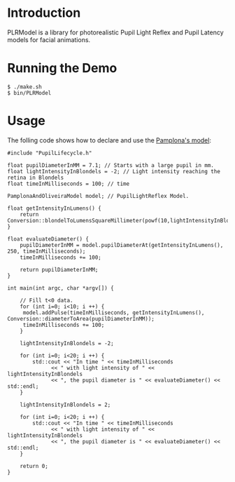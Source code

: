 # Introduction

PLRModel is a library for photorealistic Pupil Light Reflex and Pupil Latency models for facial animations.

# Running the Demo

	$ ./make.sh
	$ bin/PLRModel

# Usage

The folling code shows how to declare and use the [Pamplona's model](http://bit.ly/duD1oA):

	#include "PupilLifecycle.h"

	float pupilDiameterInMM = 7.1; // Starts with a large pupil in mm. 
	float lightIntensityInBlondels = -2; // Light intensity reaching the retina in Blondels
	float timeInMilliseconds = 100; // time

	PamplonaAndOliveiraModel model; // PupilLightReflex Model.

	float getIntensityInLumens() {
	    return Conversion::blondelToLumensSquareMillimeter(powf(10,lightIntensityInBlondels));
	}

	float evaluateDiameter() {
	    pupilDiameterInMM = model.pupilDiameterAt(getIntensityInLumens(), 250, timeInMilliseconds);
	    timeInMilliseconds += 100;
	    	 
	    return pupilDiameterInMM;
	}

	int main(int argc, char *argv[]) {

	    // Fill t<0 data. 
	    for (int i=0; i<10; i ++) {
	 	 model.addPulse(timeInMilliseconds, getIntensityInLumens(), Conversion::diameterToArea(pupilDiameterInMM));
	 	 timeInMilliseconds += 100;
	    }

	    lightIntensityInBlondels = -2;

	    for (int i=0; i<20; i ++) {	
		    std::cout << "In time " << timeInMilliseconds 
			      << " with light intensity of " << lightIntensityInBlondels
			      << ", the pupil diameter is " << evaluateDiameter() << std::endl;
	    }

	    lightIntensityInBlondels = 2;

	    for (int i=0; i<20; i ++) {	
		    std::cout << "In time " << timeInMilliseconds 
			      << " with light intensity of " << lightIntensityInBlondels
			      << ", the pupil diameter is " << evaluateDiameter() << std::endl;
	    }

	    return 0;
	}

